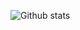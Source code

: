 ![Github stats](https://github-readme-stats.vercel.app/api?username=xenowits&show_icons=true&count_private=true&theme=synthwave)
